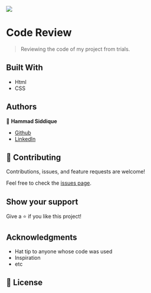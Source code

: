 ![](https://img.shields.io/badge/Microverse-blueviolet)

# Code Review

> Reviewing the code of my project from trials.


## Built With

- Html
- CSS

## Authors

👤 **Hammad Siddique**

- [Github](https://github.com/HammadSiddique)
- [LinkedIn](https://www.linkedin.com/in/hammad-siddique-6a5469231/)


## 🤝 Contributing

Contributions, issues, and feature requests are welcome!

Feel free to check the [issues page](../../issues/).

## Show your support

Give a ⭐️ if you like this project!

## Acknowledgments

- Hat tip to anyone whose code was used
- Inspiration
- etc

## 📝 License

